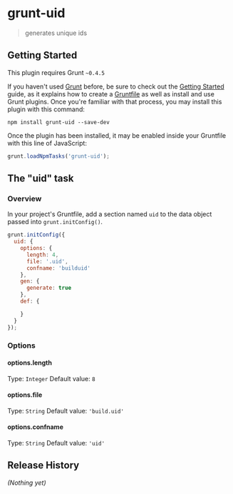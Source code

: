 # grunt-uid

> generates unique ids

## Getting Started
This plugin requires Grunt `~0.4.5`

If you haven't used [Grunt](http://gruntjs.com/) before, be sure to check out the [Getting Started](http://gruntjs.com/getting-started) guide, as it explains how to create a [Gruntfile](http://gruntjs.com/sample-gruntfile) as well as install and use Grunt plugins. Once you're familiar with that process, you may install this plugin with this command:

```shell
npm install grunt-uid --save-dev
```

Once the plugin has been installed, it may be enabled inside your Gruntfile with this line of JavaScript:

```js
grunt.loadNpmTasks('grunt-uid');
```

## The "uid" task

### Overview
In your project's Gruntfile, add a section named `uid` to the data object passed into `grunt.initConfig()`.

```js
grunt.initConfig({
  uid: {
    options: {
      length: 4,
      file: '.uid',
      confname: 'builduid'
    },
    gen: {
      generate: true
    },
    def: {

    }
  }
});
```

### Options

#### options.length
Type: `Integer`
Default value: `8`

#### options.file
Type: `String`
Default value: `'build.uid'`

#### options.confname
Type: `String`
Default value: `'uid'`


## Release History
_(Nothing yet)_

